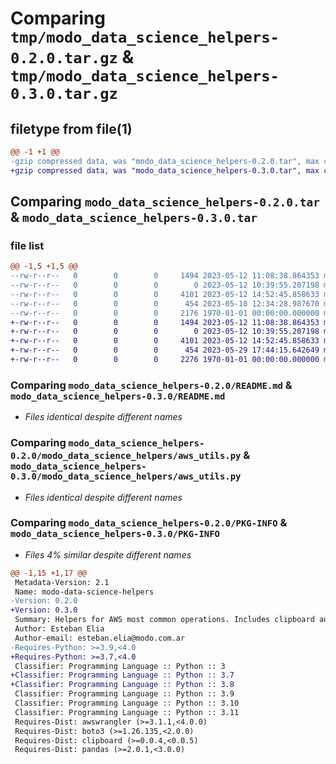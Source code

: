 # Comparing `tmp/modo_data_science_helpers-0.2.0.tar.gz` & `tmp/modo_data_science_helpers-0.3.0.tar.gz`

## filetype from file(1)

```diff
@@ -1 +1 @@
-gzip compressed data, was "modo_data_science_helpers-0.2.0.tar", max compression
+gzip compressed data, was "modo_data_science_helpers-0.3.0.tar", max compression
```

## Comparing `modo_data_science_helpers-0.2.0.tar` & `modo_data_science_helpers-0.3.0.tar`

### file list

```diff
@@ -1,5 +1,5 @@
--rw-r--r--   0        0        0     1494 2023-05-12 11:08:38.864353 modo_data_science_helpers-0.2.0/README.md
--rw-r--r--   0        0        0        0 2023-05-12 10:39:55.207198 modo_data_science_helpers-0.2.0/modo_data_science_helpers/__init__.py
--rw-r--r--   0        0        0     4101 2023-05-12 14:52:45.858633 modo_data_science_helpers-0.2.0/modo_data_science_helpers/aws_utils.py
--rw-r--r--   0        0        0      454 2023-05-18 12:34:28.987670 modo_data_science_helpers-0.2.0/pyproject.toml
--rw-r--r--   0        0        0     2176 1970-01-01 00:00:00.000000 modo_data_science_helpers-0.2.0/PKG-INFO
+-rw-r--r--   0        0        0     1494 2023-05-12 11:08:38.864353 modo_data_science_helpers-0.3.0/README.md
+-rw-r--r--   0        0        0        0 2023-05-12 10:39:55.207198 modo_data_science_helpers-0.3.0/modo_data_science_helpers/__init__.py
+-rw-r--r--   0        0        0     4101 2023-05-12 14:52:45.858633 modo_data_science_helpers-0.3.0/modo_data_science_helpers/aws_utils.py
+-rw-r--r--   0        0        0      454 2023-05-29 17:44:15.642649 modo_data_science_helpers-0.3.0/pyproject.toml
+-rw-r--r--   0        0        0     2276 1970-01-01 00:00:00.000000 modo_data_science_helpers-0.3.0/PKG-INFO
```

### Comparing `modo_data_science_helpers-0.2.0/README.md` & `modo_data_science_helpers-0.3.0/README.md`

 * *Files identical despite different names*

### Comparing `modo_data_science_helpers-0.2.0/modo_data_science_helpers/aws_utils.py` & `modo_data_science_helpers-0.3.0/modo_data_science_helpers/aws_utils.py`

 * *Files identical despite different names*

### Comparing `modo_data_science_helpers-0.2.0/PKG-INFO` & `modo_data_science_helpers-0.3.0/PKG-INFO`

 * *Files 4% similar despite different names*

```diff
@@ -1,15 +1,17 @@
 Metadata-Version: 2.1
 Name: modo-data-science-helpers
-Version: 0.2.0
+Version: 0.3.0
 Summary: Helpers for AWS most common operations. Includes clipboard auth
 Author: Esteban Elia
 Author-email: esteban.elia@modo.com.ar
-Requires-Python: >=3.9,<4.0
+Requires-Python: >=3.7,<4.0
 Classifier: Programming Language :: Python :: 3
+Classifier: Programming Language :: Python :: 3.7
+Classifier: Programming Language :: Python :: 3.8
 Classifier: Programming Language :: Python :: 3.9
 Classifier: Programming Language :: Python :: 3.10
 Classifier: Programming Language :: Python :: 3.11
 Requires-Dist: awswrangler (>=3.1.1,<4.0.0)
 Requires-Dist: boto3 (>=1.26.135,<2.0.0)
 Requires-Dist: clipboard (>=0.0.4,<0.0.5)
 Requires-Dist: pandas (>=2.0.1,<3.0.0)
```

